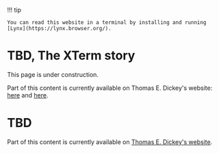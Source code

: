 !!! tip

    You can read this website in a terminal by installing and running [Lynx](https://lynx.browser.org/).

# TBD, The XTerm story

This page is under construction.

Part of this content is currently available on Thomas E. Dickey's website: [here](https://invisible-island.net/xterm/#history) and [here](https://invisible-island.net/xterm/xterm.faq.html#who_did_it).

# TBD

Part of this content is currently available on [Thomas E. Dickey's website](https://invisible-island.net/xterm/xterm.icon.html).
